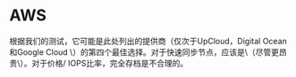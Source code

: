 # AWS

根据我们的测试，它可能是此处列出的提供商（仅次于UpCloud，Digital Ocean和Google Cloud \）的第四个最佳选择。对于快速同步节点，应该是\（尽管更昂贵\）。对于价格/ IOPS比率，完全存档是不合理的。

